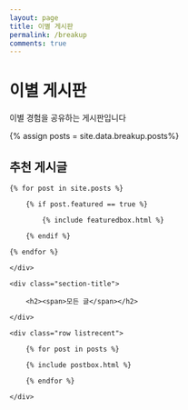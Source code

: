 ```yaml
---
layout: page
title: 이별 게시판
permalink: /breakup
comments: true
---
```


<div class="mainheading">
    <h1 class="sitetitle">이별 게시판</h1>
    <p class="lead">
        이별 경험을 공유하는 게시판입니다
    </p>
</div>

{% assign posts = site.data.breakup.posts%}

<!-- Featured
================================================== -->
<section class="featured-posts">
    <div class="section-title">
        <h2><span>추천 게시글</span></h2>
    </div>
    <div class="row">

    {% for post in site.posts %}

        {% if post.featured == true %}

            {% include featuredbox.html %}

        {% endif %}

    {% endfor %}

    </div>
</section>
<!-- Posts Index
================================================== -->
<section class="recent-posts">

    <div class="section-title">

        <h2><span>모든 글</span></h2>

    </div>

    <div class="row listrecent">

        {% for post in posts %}

        {% include postbox.html %}

        {% endfor %}

    </div>

</section>